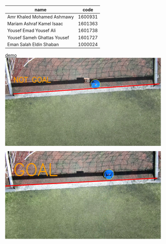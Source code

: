 | name| code|
| ------------- | ------------- |
|Amr Khaled Mohamed Ashmawy | 1600931 |
| Mariam Ashraf Kamel Isaac | 1601363  |
| Yousef Emad Yousef Ali | 1601738 |
| Yousef Sameh Ghattas Yousef | 1601727 |
|Eman Salah Eldin Shaban | 1000024 |




[demo](https://www.youtube.com/watch?v=AzvxaqFo9qE )
![output example](https://github.com/AmrAshmawy2099/Image_processing_Project/blob/main/images/1.png)

![output example](https://github.com/AmrAshmawy2099/Image_processing_Project/blob/main/images/2.png)
